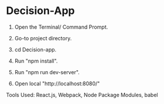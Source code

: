 # Decision-App

1. Open the Terminal/ Command Prompt.

2. Go-to project directory.

3. cd Decision-app.

4. Run "npm install".

5. Run "npm run dev-server".

6. Open local "http://localhost:8080/" 

Tools Used: React.js, Webpack, Node Package Modules, babel
